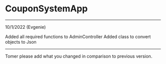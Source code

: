 # CouponSystemApp

-----
10/1/2022 (Evgenie)

Added all required functions to AdminController
Added class to convert objects to Json

-----
Tomer please add what you changed in comparison to previous version.
